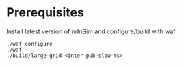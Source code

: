 Prerequisites
=============

Install latest version of ndnSim and configure/build with waf.

```
./waf configure
./waf
./build/large-grid <inter-pub-slow-ms>
```
